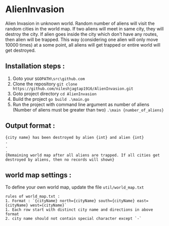 # AlienInvasion
Alien Invasion in unknown world. Random number of aliens will visit the random cities in the world map. If two aliens will meet in same city, they will destroy the city. If alien goes inside the city which don't have any routes, then alien will be trapped. This way (considering one alien will only move 10000 times) at a some point, all aliens will get trapped or entire world will get destroyed. 

## Installation steps :
1. Goto your `$GOPATH\src\github.com`
2. Clone the repository 
    `git clone https://github.com/nileshjagtap1916/AlienInvasion.git`
3. Goto project directory
    `cd AlienInvasion`
4. Build the project 
    `go build .\main.go`
5. Run the project with command line argument as number of aliens (Number of aliens must be greater than two)
    `.\main {number_of_aliens}`

## Output format : 
```
{city name} has been destroyed by alien {int} and alien {int}
.
.
.
{Remaining world map after all aliens are trapped. If all cities get destroyed by aliens, then no records will shown}
```

## world map settings :
To define your own world map, update the file `util/world_map.txt`

    rules of world_map.txt :
    1. Format : `{cityName} north={cityName} south={cityName} east={cityName} west={cityName}`
    1. Each row start with distinct city name and directions in above format 
    2. city name should not contain special character except `-`